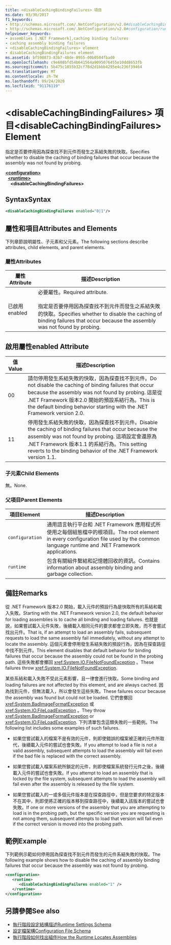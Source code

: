 ```yaml
---
title: <disableCachingBindingFailures> 項目
ms.date: 03/30/2017
f1_keywords:
- http://schemas.microsoft.com/.NetConfiguration/v2.0#disableCachingBindingFailures
- http://schemas.microsoft.com/.NetConfiguration/v2.0#configuration/runtime/disableCachingBindingFailures
helpviewer_keywords:
- assemblies [.NET Framework],caching binding failures
- caching assembly binding failures
- <disableCachingBindingFailures> element
- disableCachingBindingFailures element
ms.assetid: bf598873-83b7-48de-8955-00b0504fbad0
ms.openlocfilehash: c9e608bfd54b641564a9095076455e10dd8653fb
ms.sourcegitcommit: 5b475c1855b32cf78d2d1bbb4295e4c236f39464
ms.translationtype: MT
ms.contentlocale: zh-TW
ms.lasthandoff: 09/24/2020
ms.locfileid: "91176119"
---
```

# <a name="disablecachingbindingfailures-element"></a><span data-ttu-id="95103-102">\<disableCachingBindingFailures> 項目</span><span class="sxs-lookup"><span data-stu-id="95103-102">\<disableCachingBindingFailures> Element</span></span>

<span data-ttu-id="95103-103">指定是否要停用因為探查找不到元件而發生之系結失敗的快取。</span><span class="sxs-lookup"><span data-stu-id="95103-103">Specifies whether to disable the caching of binding failures that occur because the assembly was not found by probing.</span></span>  
  
[**\<configuration>**](../configuration-element.md)\
&nbsp;&nbsp;[**\<runtime>**](runtime-element.md)\
&nbsp;&nbsp;&nbsp;&nbsp;**\<disableCachingBindingFailures>**  
  
## <a name="syntax"></a><span data-ttu-id="95103-104">Syntax</span><span class="sxs-lookup"><span data-stu-id="95103-104">Syntax</span></span>  
  
```xml  
<disableCachingBindingFailures enabled="0|1"/>  
```  
  
## <a name="attributes-and-elements"></a><span data-ttu-id="95103-105">屬性和項目</span><span class="sxs-lookup"><span data-stu-id="95103-105">Attributes and Elements</span></span>  

 <span data-ttu-id="95103-106">下列章節說明屬性、子元素和父元素。</span><span class="sxs-lookup"><span data-stu-id="95103-106">The following sections describe attributes, child elements, and parent elements.</span></span>  
  
### <a name="attributes"></a><span data-ttu-id="95103-107">屬性</span><span class="sxs-lookup"><span data-stu-id="95103-107">Attributes</span></span>  
  
|<span data-ttu-id="95103-108">屬性</span><span class="sxs-lookup"><span data-stu-id="95103-108">Attribute</span></span>|<span data-ttu-id="95103-109">描述</span><span class="sxs-lookup"><span data-stu-id="95103-109">Description</span></span>|  
|---------------|-----------------|  
|<span data-ttu-id="95103-110">已啟用</span><span class="sxs-lookup"><span data-stu-id="95103-110">enabled</span></span>|<span data-ttu-id="95103-111">必要屬性。</span><span class="sxs-lookup"><span data-stu-id="95103-111">Required attribute.</span></span><br /><br /> <span data-ttu-id="95103-112">指定是否要停用因為探查找不到元件而發生之系結失敗的快取。</span><span class="sxs-lookup"><span data-stu-id="95103-112">Specifies whether to disable the caching of binding failures that occur because the assembly was not found by probing.</span></span>|  
  
## <a name="enabled-attribute"></a><span data-ttu-id="95103-113">啟用屬性</span><span class="sxs-lookup"><span data-stu-id="95103-113">enabled Attribute</span></span>  
  
|<span data-ttu-id="95103-114">值</span><span class="sxs-lookup"><span data-stu-id="95103-114">Value</span></span>|<span data-ttu-id="95103-115">描述</span><span class="sxs-lookup"><span data-stu-id="95103-115">Description</span></span>|  
|-----------|-----------------|  
|<span data-ttu-id="95103-116">0</span><span class="sxs-lookup"><span data-stu-id="95103-116">0</span></span>|<span data-ttu-id="95103-117">請勿停用發生系結失敗的快取，因為探查找不到元件。</span><span class="sxs-lookup"><span data-stu-id="95103-117">Do not disable the caching of binding failures that occur because the assembly was not found by probing.</span></span> <span data-ttu-id="95103-118">這是從 .NET Framework 版本2.0 開始的預設系結行為。</span><span class="sxs-lookup"><span data-stu-id="95103-118">This is the default binding behavior starting with the .NET Framework version 2.0.</span></span>|  
|<span data-ttu-id="95103-119">1</span><span class="sxs-lookup"><span data-stu-id="95103-119">1</span></span>|<span data-ttu-id="95103-120">停用發生系結失敗的快取，因為探查找不到元件。</span><span class="sxs-lookup"><span data-stu-id="95103-120">Disable the caching of binding failures that occur because the assembly was not found by probing.</span></span> <span data-ttu-id="95103-121">這項設定會還原為 .NET Framework 版本1.1 的系結行為。</span><span class="sxs-lookup"><span data-stu-id="95103-121">This setting reverts to the binding behavior of the .NET Framework version 1.1.</span></span>|  
  
### <a name="child-elements"></a><span data-ttu-id="95103-122">子元素</span><span class="sxs-lookup"><span data-stu-id="95103-122">Child Elements</span></span>  

 <span data-ttu-id="95103-123">無。</span><span class="sxs-lookup"><span data-stu-id="95103-123">None.</span></span>  
  
### <a name="parent-elements"></a><span data-ttu-id="95103-124">父項目</span><span class="sxs-lookup"><span data-stu-id="95103-124">Parent Elements</span></span>  
  
|<span data-ttu-id="95103-125">項目</span><span class="sxs-lookup"><span data-stu-id="95103-125">Element</span></span>|<span data-ttu-id="95103-126">描述</span><span class="sxs-lookup"><span data-stu-id="95103-126">Description</span></span>|  
|-------------|-----------------|  
|`configuration`|<span data-ttu-id="95103-127">通用語言執行平台和 .NET Framework 應用程式所使用之每個組態檔中的根項目。</span><span class="sxs-lookup"><span data-stu-id="95103-127">The root element in every configuration file used by the common language runtime and .NET Framework applications.</span></span>|  
|`runtime`|<span data-ttu-id="95103-128">包含有關組件繫結和記憶體回收的資訊。</span><span class="sxs-lookup"><span data-stu-id="95103-128">Contains information about assembly binding and garbage collection.</span></span>|  
  
## <a name="remarks"></a><span data-ttu-id="95103-129">備註</span><span class="sxs-lookup"><span data-stu-id="95103-129">Remarks</span></span>  

 <span data-ttu-id="95103-130">從 .NET Framework 版本2.0 開始，載入元件的預設行為是快取所有的系結和載入失敗。</span><span class="sxs-lookup"><span data-stu-id="95103-130">Starting with the .NET Framework version 2.0, the default behavior for loading assemblies is to cache all binding and loading failures.</span></span> <span data-ttu-id="95103-131">也就是說，如果嘗試載入元件失敗，後續載入相同元件的要求都會立即失敗，而不會嘗試找出元件。</span><span class="sxs-lookup"><span data-stu-id="95103-131">That is, if an attempt to load an assembly fails, subsequent requests to load the same assembly fail immediately, without any attempt to locate the assembly.</span></span> <span data-ttu-id="95103-132">這個元素會停用發生系結失敗的預設行為，因為在探查路徑中找不到元件。</span><span class="sxs-lookup"><span data-stu-id="95103-132">This element disables that default behavior for binding failures that occur because the assembly could not be found in the probing path.</span></span> <span data-ttu-id="95103-133">這些失敗都會擲回 <xref:System.IO.FileNotFoundException> 。</span><span class="sxs-lookup"><span data-stu-id="95103-133">These failures throw <xref:System.IO.FileNotFoundException>.</span></span>  
  
 <span data-ttu-id="95103-134">某些系結和載入失敗不受此元素影響，且一律會進行快取。</span><span class="sxs-lookup"><span data-stu-id="95103-134">Some binding and loading failures are not affected by this element, and are always cached.</span></span> <span data-ttu-id="95103-135">因為找到元件，但無法載入，所以會發生這些失敗。</span><span class="sxs-lookup"><span data-stu-id="95103-135">These failures occur because the assembly was found but could not be loaded.</span></span> <span data-ttu-id="95103-136">它們會擲回 <xref:System.BadImageFormatException> 或 <xref:System.IO.FileLoadException> 。</span><span class="sxs-lookup"><span data-stu-id="95103-136">They throw <xref:System.BadImageFormatException> or <xref:System.IO.FileLoadException>.</span></span> <span data-ttu-id="95103-137">下列清單包含這類失敗的一些範例。</span><span class="sxs-lookup"><span data-stu-id="95103-137">The following list includes some examples of such failures.</span></span>  
  
- <span data-ttu-id="95103-138">如果您嘗試載入的檔案不是有效的元件，則即使錯誤的檔案被正確的元件所取代，後續載入元件的嘗試也會失敗。</span><span class="sxs-lookup"><span data-stu-id="95103-138">If you attempt to load a file is not a valid assembly, subsequent attempts to load the assembly will fail even if the bad file is replaced with the correct assembly.</span></span>  
  
- <span data-ttu-id="95103-139">如果您嘗試載入檔案系統所鎖定的元件，則即使檔案系統發行元件之後，後續載入元件的嘗試也會失敗。</span><span class="sxs-lookup"><span data-stu-id="95103-139">If you attempt to load an assembly that is locked by the file system, subsequent attempts to load the assembly will fail even after the assembly is released by the file system.</span></span>  
  
- <span data-ttu-id="95103-140">如果您嘗試載入的一或多個元件版本是在探查路徑中，但是您要求的特定版本不在其中，則即使將正確的版本移到探查路徑中，後續載入該版本的嘗試也會失敗。</span><span class="sxs-lookup"><span data-stu-id="95103-140">If one or more versions of the assembly that you are attempting to load is in the probing path, but the specific version you are requesting is not among them, subsequent attempts to load that version will fail even if the correct version is moved into the probing path.</span></span>  
  
## <a name="example"></a><span data-ttu-id="95103-141">範例</span><span class="sxs-lookup"><span data-stu-id="95103-141">Example</span></span>  

 <span data-ttu-id="95103-142">下列範例示範如何停用因為探查找不到元件而發生的元件系結失敗的快取。</span><span class="sxs-lookup"><span data-stu-id="95103-142">The following example shows how to disable the caching of assembly binding failures that occur because the assembly was not found by probing.</span></span>  
  
```xml  
<configuration>  
   <runtime>  
      <disableCachingBindingFailures enabled="1" />  
   </runtime>  
</configuration>  
```  
  
## <a name="see-also"></a><span data-ttu-id="95103-143">另請參閱</span><span class="sxs-lookup"><span data-stu-id="95103-143">See also</span></span>

- [<span data-ttu-id="95103-144">執行階段設定結構描述</span><span class="sxs-lookup"><span data-stu-id="95103-144">Runtime Settings Schema</span></span>](index.md)
- [<span data-ttu-id="95103-145">設定檔架構</span><span class="sxs-lookup"><span data-stu-id="95103-145">Configuration File Schema</span></span>](../index.md)
- [<span data-ttu-id="95103-146">執行階段如何找出組件</span><span class="sxs-lookup"><span data-stu-id="95103-146">How the Runtime Locates Assemblies</span></span>](../../../deployment/how-the-runtime-locates-assemblies.md)
